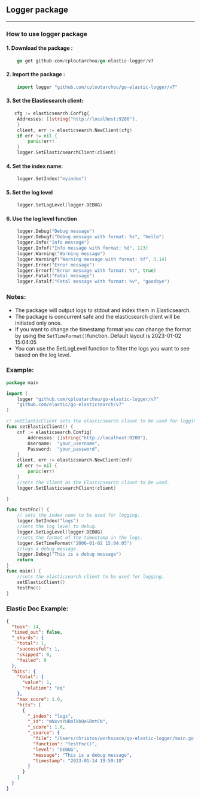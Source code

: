 ## Logger package

______

### How to use logger package

#### 1. Download the package :

```go
    go get github.com/cploutarchou/go-elastic-logger/v7
```

#### 2. Import the package :

```go
    import logger "github.com/cploutarchou/go-elastic-logger/v7"
```
#### 3. Set the Elasticsearch client:
```go
   cfg := elasticsearch.Config{
    Addresses: []string{"http://localhost:9200"},
    }
    client, err := elasticsearch.NewClient(cfg)
    if err != nil {
        panic(err)
    }
    logger.SetElasticsearchClient(client)

```
          
#### 4. Set the index name:
                            
```go
    logger.SetIndex("myindex")
```
         
#### 5. Set the log level
```go
    logger.SetLogLevel(logger.DEBUG)
```

#### 6. Use the log level function
```go
    logger.Debug("Debug message")
    logger.Debugf("Debug message with format: %s", "hello")
    logger.Info("Info message")
    logger.Infof("Info message with format: %d", 123)
    logger.Warning("Warning message")
    logger.Warningf("Warning message with format: %f", 3.14)
    logger.Error("Error message")
    logger.Errorf("Error message with format: %t", true)
    logger.Fatal("Fatal message")
    logger.Fatalf("Fatal message with format: %v", "goodbye")
```


### Notes:
* The package will output logs to stdout and index them in Elasticsearch.
* The package is concurrent safe and the elasticsearch client will be initiated only once.
* If you want to change the timestamp format you can change the format by using the `SetTimeFormat()`function. Default layout is 2023-01-02 15:04:05
* You can use the SetLogLevel function to filter the logs you want to see based on the log level.
                      

### Example: 
```go  
package main

import (
	logger "github.com/cploutarchou/go-elastic-logger/v7"
	"github.com/elastic/go-elasticsearch/v7"
)

// setElasticClient sets the elasticsearch client to be used for logging.
func setElasticClient() {
	cnf := elasticsearch.Config{
		Addresses: []string{"http://localhost:9200"},
		Username:  "your_username",
		Password:  "your_password",
	}
	client, err := elasticsearch.NewClient(cnf)
	if err != nil {
		panic(err)
	}
	//sets the client as the Elasticsearch client to be used.
	logger.SetElasticsearchClient(client)

}

func testFnc() {
	// sets the index name to be used for logging.
	logger.SetIndex("logs")
	//sets the log level to debug.
	logger.SetLogLevel(logger.DEBUG)
	//sets the format of the timestamp in the logs.
	logger.SetTimeFormat("2006-01-02 15:04:05")
	//logs a debug message.
	logger.Debug("This is a debug message")
	return
}
func main() {
	//sets the elasticsearch client to be used for logging.
	setElasticClient()
	testFnc()
}

```

### Elastic Doc Example:
```json
{
  "took": 14,
  "timed_out": false,
  "_shards": {
    "total": 1,
    "successful": 1,
    "skipped": 0,
    "failed": 0
  },
  "hits": {
    "total": {
      "value": 1,
      "relation": "eq"
    },
    "max_score": 1.0,
    "hits": [
      {
        "_index": "logs",
        "_id": "mNxvsYUBolkbQeSRmtCN",
        "_score": 1.0,
        "_source": {
          "file": "/Users/christos/workspace/go-elastic-logger/main.go:31",
          "function": "testFnc()",
          "level": "DEBUG",
          "message": "This is a debug message",
          "timestamp": "2023-01-14 19:59:18"
        }
      }
    ]
  }
}
```
